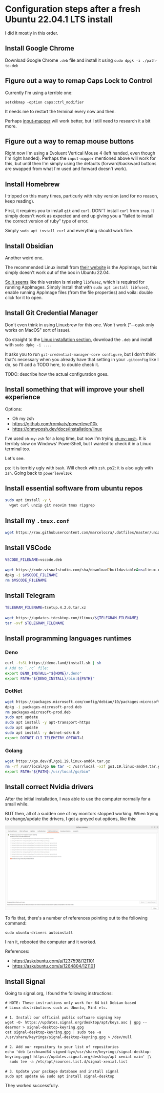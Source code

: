 # Configuration steps after a fresh Ubuntu 22.04.1 LTS install

I did it mostly in this order.

## Install Google Chrome

Download Google Chrome `.deb` file and install it using
`sudo dpgk -i ./path-to-deb`

## Figure out a way to remap Caps Lock to Control

Currently I'm using a terrible one:

```shell
setxkbmap -option caps:ctrl_modifier
```

It needs me to restart the terminal every now and then.

Perhaps [input-mapper](https://github.com/sezanzeb/input-remapper/) will work
better, but I still need to research it a bit more.

## Figure out a way to remap mouse buttons

Right now I'm using a Evoluent Vertical Mouse 4 (left handed, even though I'm
right handed). Perhaps the `input-mapper` mentioned above will work for this,
but until then I'm simply using the defaults (forward/backward buttons are
swapped from what I'm used and forward doesn't work).

## Install Homebrew

I tripped on this many times, particurly with ruby version (and for no reason,
keep reading).

First, it requires you to install `git` and `curl`. DON'T install `curl` from
`snap`. It simply doesn't work as expected and end up giving you a "failed to
install the correct version of ruby" type of error.

Simply `sudo apt install curl` and everything should work fine.

## Install Obsidian

Another weird one.

The recommended Linux install from [their website](https://obsidian.md) is the
AppImage, but this simply doesn't work out of the box in Ubuntu 22.04.

[So it seems](https://itsfoss.com/cant-run-appimage-ubuntu/) like this version
is missing `libfuse2`, which is required for running AppImages. Simply install
that with `sudo apt install libfuse2`, enable running AppImage files (from the
file properties) and voila: double click for it to open.

## Install Git Credential Manager

Don't even think in using Linuxbrew for this one. Won't work ("--cask only works
on MacOS" sort of issue).

Go straight to the
[Linux installation section](https://github.com/GitCredentialManager/git-credential-manager#linux),
download the `.deb` and install with `sudo dpkg -i ...`.

It asks you to run `git-credential-manager-core configure`, but I don't think
that's necessary when you already have that setting in your `.gitconfig` like I
do, so I'll add a TODO here, to double check it.

TODO: describe how the actual configuration goes.

## Install something that will improve your shell experience

Options:

- Oh my zsh
- https://github.com/romkatv/powerlevel10k
- https://ohmyposh.dev/docs/installation/linux

I've used `oh-my-zsh` for a long time, but now I'm trying
[`oh-my-posh`](https://ohmyposh.dev/docs/installation/linux). It is terribly
slow on Windows' PowerShell, but I wanted to check it in a Linux terminal too.

Let's see.

ps: it is terribly ugly with `bash`. Will check with `zsh`. ps2: it is also ugly
with `zsh`. Going back to `powerlevel10k`

## Install essential software from ubuntu repos

```sh
sudo apt install -y \
  wget curl unzip git neovim tmux ripgrep
```

## Install my `.tmux.conf`

```sh
wget https://raw.githubusercontent.com/marcelocra/.dotfiles/master/unix/.tmux.conf -P ~
```

## Install VSCode

```sh
VSCODE_FILENAME=vscode.deb

wget https://code.visualstudio.com/sha/download?build=stable&os=linux-deb-x64 -O $VSCODE_FILENAME
dpkg -i $VSCODE_FILENAME
rm $VSCODE_FILENAME
```

## Install Telegram

```sh
TELEGRAM_FILENAME=tsetup.4.2.0.tar.xz

wget https://updates.tdesktop.com/tlinux/${TELEGRAM_FILENAME}
tar -xvf $TELEGRAM_FILENAME
```

## Install programming languages runtimes

### Deno

```sh
curl -fsSL https://deno.land/install.sh | sh
# Add to `.rc` file:
export DENO_INSTALL="${HOME}/.deno"
export PATH="${DENO_INSTALL}/bin:${PATH}"
```

### DotNet

```sh
wget https://packages.microsoft.com/config/debian/10/packages-microsoft-prod.deb -O packages-microsoft-prod.deb
dpkg -i packages-microsoft-prod.deb
rm packages-microsoft-prod.deb
sudo apt update
sudo apt install -y apt-transport-https
sudo apt update
sudo apt install -y dotnet-sdk-6.0
export DOTNET_CLI_TELEMETRY_OPTOUT=1
```

### Golang

```sh
wget https://go.dev/dl/go1.19.linux-amd64.tar.gz
rm -rf /usr/local/go && tar -C /usr/local -xzf go1.19.linux-amd64.tar.gz
export PATH="${PATH}:/usr/local/go/bin"
```

## Install correct Nvidia drivers

After the initial installation, I was able to use the computer normally for a
small while.

BUT then, all of a sudden one of my monitors stopped working. When trying to
change/update the drivers, I got a greyed out options, like this:

![greyed out nvidia driver options](./nvidia-drivers-greyed-out.png)

To fix that, there's a number of references pointing out to the following
command:

```
sudo ubuntu-drivers autoinstall
```

I ran it, rebooted the computer and it worked.

References:

- https://askubuntu.com/a/1237598/121101
- https://askubuntu.com/a/1264804/121101

## Install Signal

Going to signal.org, I found the following instructions:

```shell
# NOTE: These instructions only work for 64 bit Debian-based
# Linux distributions such as Ubuntu, Mint etc.

# 1. Install our official public software signing key
wget -O- https://updates.signal.org/desktop/apt/keys.asc | gpg --dearmor > signal-desktop-keyring.gpg
cat signal-desktop-keyring.gpg | sudo tee -a /usr/share/keyrings/signal-desktop-keyring.gpg > /dev/null

# 2. Add our repository to your list of repositories
echo 'deb [arch=amd64 signed-by=/usr/share/keyrings/signal-desktop-keyring.gpg] https://updates.signal.org/desktop/apt xenial main' |\
  sudo tee -a /etc/apt/sources.list.d/signal-xenial.list

# 3. Update your package database and install signal
sudo apt update && sudo apt install signal-desktop

```

They worked successfully.
